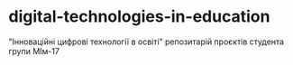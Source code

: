 # digital-technologies-in-education
"Інноваційні цифрові технології в освіті" репозитарій проєктів студента групи МІм-17
